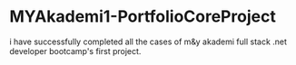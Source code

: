 # MYAkademi1-PortfolioCoreProject
i have successfully completed all the cases of m&y akademi full stack .net developer bootcamp's first project.
